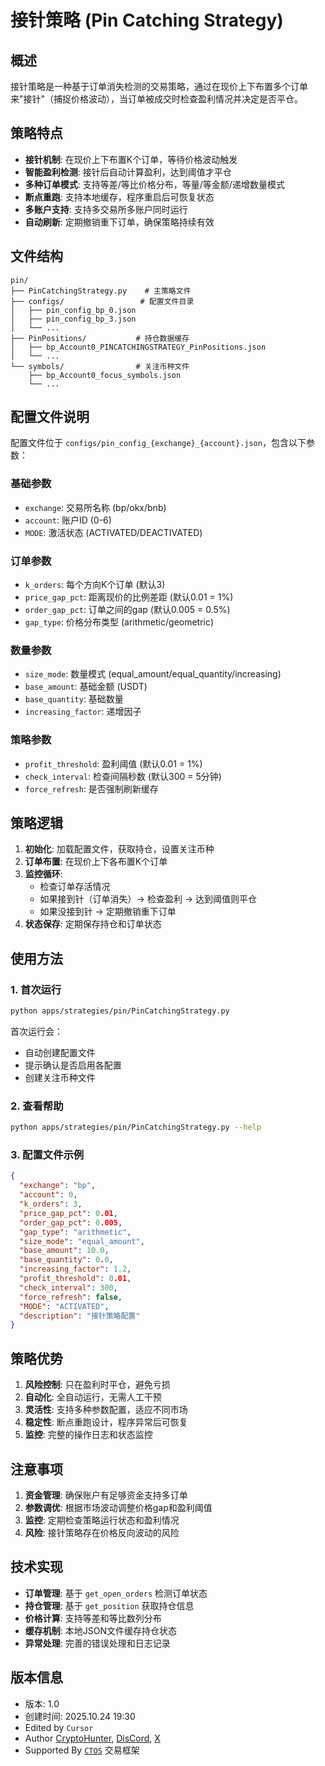 # 接针策略 (Pin Catching Strategy)

## 概述

接针策略是一种基于订单消失检测的交易策略，通过在现价上下布置多个订单来"接针"（捕捉价格波动），当订单被成交时检查盈利情况并决定是否平仓。

## 策略特点

- **接针机制**: 在现价上下布置K个订单，等待价格波动触发
- **智能盈利检测**: 接针后自动计算盈利，达到阈值才平仓
- **多种订单模式**: 支持等差/等比价格分布，等量/等金额/递增数量模式
- **断点重跑**: 支持本地缓存，程序重启后可恢复状态
- **多账户支持**: 支持多交易所多账户同时运行
- **自动刷新**: 定期撤销重下订单，确保策略持续有效

## 文件结构

```
pin/
├── PinCatchingStrategy.py    # 主策略文件
├── configs/                 # 配置文件目录
│   ├── pin_config_bp_0.json
│   ├── pin_config_bp_3.json
│   └── ...
├── PinPositions/           # 持仓数据缓存
│   ├── bp_Account0_PINCATCHINGSTRATEGY_PinPositions.json
│   └── ...
└── symbols/                # 关注币种文件
    ├── bp_Account0_focus_symbols.json
    └── ...
```

## 配置文件说明

配置文件位于 `configs/pin_config_{exchange}_{account}.json`，包含以下参数：

### 基础参数
- `exchange`: 交易所名称 (bp/okx/bnb)
- `account`: 账户ID (0-6)
- `MODE`: 激活状态 (ACTIVATED/DEACTIVATED)

### 订单参数
- `k_orders`: 每个方向K个订单 (默认3)
- `price_gap_pct`: 距离现价的比例差距 (默认0.01 = 1%)
- `order_gap_pct`: 订单之间的gap (默认0.005 = 0.5%)
- `gap_type`: 价格分布类型 (arithmetic/geometric)

### 数量参数
- `size_mode`: 数量模式 (equal_amount/equal_quantity/increasing)
- `base_amount`: 基础金额 (USDT)
- `base_quantity`: 基础数量
- `increasing_factor`: 递增因子

### 策略参数
- `profit_threshold`: 盈利阈值 (默认0.01 = 1%)
- `check_interval`: 检查间隔秒数 (默认300 = 5分钟)
- `force_refresh`: 是否强制刷新缓存

## 策略逻辑

1. **初始化**: 加载配置文件，获取持仓，设置关注币种
2. **订单布置**: 在现价上下各布置K个订单
3. **监控循环**: 
   - 检查订单存活情况
   - 如果接到针（订单消失）→ 检查盈利 → 达到阈值则平仓
   - 如果没接到针 → 定期撤销重下订单
4. **状态保存**: 定期保存持仓和订单状态

## 使用方法

### 1. 首次运行
```bash
python apps/strategies/pin/PinCatchingStrategy.py
```

首次运行会：
- 自动创建配置文件
- 提示确认是否启用各配置
- 创建关注币种文件

### 2. 查看帮助
```bash
python apps/strategies/pin/PinCatchingStrategy.py --help
```

### 3. 配置文件示例

```json
{
  "exchange": "bp",
  "account": 0,
  "k_orders": 3,
  "price_gap_pct": 0.01,
  "order_gap_pct": 0.005,
  "gap_type": "arithmetic",
  "size_mode": "equal_amount",
  "base_amount": 10.0,
  "base_quantity": 0.0,
  "increasing_factor": 1.2,
  "profit_threshold": 0.01,
  "check_interval": 300,
  "force_refresh": false,
  "MODE": "ACTIVATED",
  "description": "接针策略配置"
}
```

## 策略优势

1. **风险控制**: 只在盈利时平仓，避免亏损
2. **自动化**: 全自动运行，无需人工干预
3. **灵活性**: 支持多种参数配置，适应不同市场
4. **稳定性**: 断点重跑设计，程序异常后可恢复
5. **监控**: 完整的操作日志和状态监控

## 注意事项

1. **资金管理**: 确保账户有足够资金支持多订单
2. **参数调优**: 根据市场波动调整价格gap和盈利阈值
3. **监控**: 定期检查策略运行状态和盈利情况
4. **风险**: 接针策略存在价格反向波动的风险

## 技术实现

- **订单管理**: 基于 `get_open_orders` 检测订单状态
- **持仓管理**: 基于 `get_position` 获取持仓信息
- **价格计算**: 支持等差和等比数列分布
- **缓存机制**: 本地JSON文件缓存持仓状态
- **异常处理**: 完善的错误处理和日志记录

## 版本信息

- 版本: 1.0
- 创建时间: 2025.10.24 19:30
- Edited by `Cursor`
- Author [CryptoHunter](https://github.com/CryptoFxxker/CTOS), [DisCord](https://discord.gg/KvqEFMft), [X](https://x.com/Crypto_Fxxker)
- Supported By [`CTOS`](https://github.com/CryptoFxxker/CTOS) 交易框架
